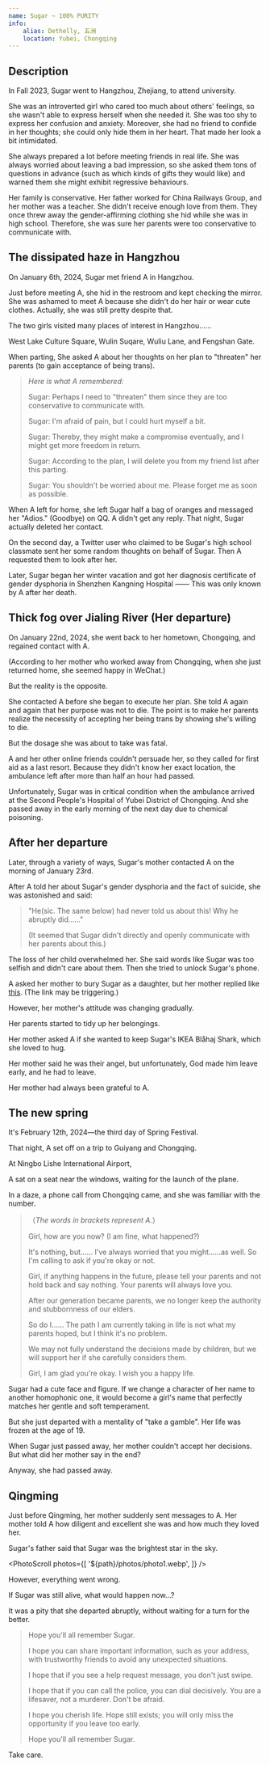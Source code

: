 ```yaml
---
name: Sugar ~ 100% PURITY
info:
    alias: Dethelly, 五洲
    location: Yubei, Chongqing
---
```



## Description

In Fall 2023, Sugar went to Hangzhou, Zhejiang, to attend university.

She was an introverted girl who cared too much about others' feelings, so she wasn't able to express herself when she needed it.
She was too shy to express her confusion and anxiety.
Moreover, she had no friend to confide in her thoughts; she could only hide them in her heart. 
That made her look a bit intimidated.

She always prepared a lot before meeting friends in real life.
She was always worried about leaving a bad impression, so she asked them tons of questions in advance (such as which kinds of gifts they would like) and warned them she might exhibit regressive behaviours.

Her family is conservative.
Her father worked for China Railways Group, and her mother was a teacher.
She didn't receive enough love from them.
They once threw away the gender-affirming clothing she hid while she was in high school.
Therefore, she was sure her parents were too conservative to communicate with.

## The dissipated haze in Hangzhou

On January 6th, 2024, Sugar met friend A in Hangzhou.

Just before meeting A, she hid in the restroom and kept checking the mirror.
She was ashamed to meet A because she didn't do her hair or wear cute clothes.
Actually, she was still pretty despite that.

The two girls visited many places of interest in Hangzhou……

West Lake Culture Square, Wulin Suqare, Wuliu Lane, and Fengshan Gate.

When parting, She asked A about her thoughts on her plan to "threaten" her parents (to gain acceptance of being trans).

> *Here is what A remembered:*
>
> Sugar: Perhaps I need to "threaten" them since they are too conservative to communicate with.
> 
> Sugar: I'm afraid of pain, but I could hurt myself a bit.
> 
> Sugar: Thereby, they might make a compromise eventually, and I might get more freedom in return.
>
> Sugar: According to the plan, I will delete you from my friend list after this parting.
>
> Sugar: You shouldn't be worried about me. Please forget me as soon as possible.

When A left for home, she left Sugar half a bag of oranges and messaged her "Adios." (Goodbye) on QQ.
A didn't get any reply.
That night, Sugar actually deleted her contact.

On the second day, a Twitter user who claimed to be Sugar's high school classmate sent her some random thoughts on behalf of Sugar.
Then A requested them to look after her.

Later, Sugar began her winter vacation and got her diagnosis certificate of gender dysphoria in Shenzhen Kangning Hospital —— This was only known by A after her death.

## Thick fog over Jialing River (Her departure)

On January 22nd, 2024, she went back to her hometown, Chongqing, and regained contact with A.

(According to her mother who worked away from Chongqing, when she just returned home, she seemed happy in WeChat.)

But the reality is the opposite.

She contacted A before she began to execute her plan.
She told A again and again that her purpose was not to die.
The point is to make her parents realize the necessity of accepting her being trans by showing she's willing to die.

But the dosage she was about to take was fatal.

A and her other online friends couldn't persuade her, so they called for first aid as a last resort.
Because they didn't know her exact location, the ambulance left after more than half an hour had passed.

Unfortunately, Sugar was in critical condition when the ambulance arrived at the Second People's Hospital of Yubei District of Chongqing.
And she passed away in the early morning of the next day due to chemical poisoning.

## After her departure

Later, through a variety of ways, Sugar's mother contacted A on the morning of January 23rd.

After A told her about Sugar's gender dysphoria and the fact of suicide, she was astonished and said:

> "He(sic. The same below) had never told us about this! Why he abruptly did……"
>
> (It seemed that Sugar didn't directly and openly communicate with her parents about this.)

The loss of her child overwhelmed her.
She said words like Sugar was too selfish and didn't care about them.
Then she tried to unlock Sugar's phone.

A asked her mother to bury Sugar as a daughter, but her mother replied like [this](https://twitter.com/KiraRettosei/status/1749728762261012752?s=19).
(The link may be triggering.)

However, her mother's attitude was changing gradually.

Her parents started to tidy up her belongings.

Her mother asked A if she wanted to keep Sugar's IKEA Blåhaj Shark, which she loved to hug.

Her mother said he was their angel, but unfortunately, God made him leave early, and he had to leave.

Her mother had always been grateful to A.

## The new spring

It's February 12th, 2024—the third day of Spring Festival.

That night, A set off on a trip to Guiyang and Chongqing.

At Ningbo Lishe International Airport,

A sat on a seat near the windows, waiting for the launch of the plane.

In a daze, a phone call from Chongqing came, and she was familiar with the number.

>（*The words in brackets represent A.*）
>
> Girl, how are you now? (I am fine, what happened?)
>
> It's nothing, but…… I've always worried that you might……as well. So I'm calling to ask if you're okay or not.
> 
> Girl, if anything happens in the future, please tell your parents and not hold back and say nothing. Your parents will always love you.
> 
> After our generation became parents, we no longer keep the authority and stubbornness of our elders.
> 
> So do I…… The path I am currently taking in life is not what my parents hoped, but I think it's no problem.
>
> We may not fully understand the decisions made by children, but we will support her if she carefully considers them.
> 
> Girl, I am glad you're okay. I wish you a happy life.

Sugar had a cute face and figure.
If we change a character of her name to another homophonic one, it would become a girl's name that perfectly matches her gentle and soft temperament.

But she just departed with a mentality of "take a gamble".
Her life was frozen at the age of 19.

When Sugar just passed away, her mother couldn't accept her decisions. But what did her mother say in the end?

Anyway, she had passed away.

## Qingming

<!-- 关于清明的翻译问题，海外有 Ching Ming 之说，此处取现代汉语拼音翻译。对于“清明节”，Festival可以包括清明的踏青部分，但此处基于条目的追思方向，故省去Festival。 -->

Just before Qingming, her mother suddenly sent messages to A.
Her mother told A how diligent and excellent she was and how much they loved her.

Sugar's father said that Sugar was the brightest star in the sky.

<PhotoScroll photos={[
    '${path}/photos/photo1.webp',
]} />

However, everything went wrong.

If Sugar was still alive, what would happen now...?

It was a pity that she departed abruptly, without waiting for a turn for the better.

> Hope you'll all remember Sugar.
> 
> I hope you can share important information, such as your address, with trustworthy friends to avoid any unexpected situations.
> 
> I hope that if you see a help request message, you don't just swipe.
> 
> I hope that if you can call the police, you can dial decisively. You are a lifesaver, not a murderer. Don't be afraid.
> 
> I hope you cherish life. Hope still exists; you will only miss the opportunity if you leave too early.
> 
> Hope you'll all remember Sugar.

Take care.

<!-- Contributor：[KiraRettosei](http://github.com/KiraRettosei) -->
<!-- This entry's contributor has requested not to be featured on the webpage. -->

